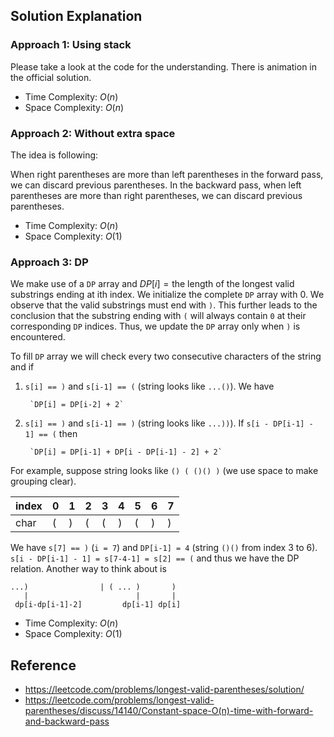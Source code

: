 ## Solution Explanation

### Approach 1: Using stack

Please take a look at the code for the understanding. There is animation in the official solution.

- Time Complexity: $O(n)$
- Space Complexity: $O(n)$

### Approach 2: Without extra space

The idea is following:

When right parentheses are more than left parentheses in the forward pass, we can discard previous parentheses.
In the backward pass, when left parentheses are more than right parentheses, we can discard previous parentheses.

- Time Complexity: $O(n)$
- Space Complexity: $O(1)$

### Approach 3: DP

We make use of a `DP` array and $DP[i] = \text{the length of the longest valid substrings ending at ith index}$.
We initialize the complete `DP` array with 0. We observe that the valid substrings must end with `)`. This further
leads to the conclusion that the substring ending with `(` will always contain `0` at their corresponding `DP` indices.
Thus, we update the `DP` array only when `)` is encountered.

To fill `DP` array we will check every two consecutive characters of the string and if

1. `s[i] == )` and `s[i-1] == (` (string looks like `...()`). We have

        `DP[i] = DP[i-2] + 2`

2. `s[i] == )` and `s[i-1] == )` (string looks like `...))`). If `s[i - DP[i-1] - 1] == (` then

        `DP[i] = DP[i-1] + DP[i - DP[i-1] - 2] + 2`

For example, suppose string looks like `() ( ()() )` (we use space to make grouping clear).

| index | 0 | 1 | 2 | 3 | 4 | 5 | 6 | 7 |
|-------|---|---|---|---|---|---|---|---|
| char  | ( | ) | ( | ( | ) | ( | ) | ) |

We have `s[7] == )` (`i = 7`) and `DP[i-1] = 4` (string `()()` from index 3 to 6). `s[i - DP[i-1] - 1] = s[7-4-1] = s[2] == (`
and thus we have the DP relation. Another way to think about is

```
...)                | ( ... )       )
   |                        |       |
 dp[i-dp[i-1]-2]         dp[i-1] dp[i]
```

- Time Complexity: $O(n)$
- Space Complexity: $O(1)$

## Reference

- https://leetcode.com/problems/longest-valid-parentheses/solution/
- https://leetcode.com/problems/longest-valid-parentheses/discuss/14140/Constant-space-O(n)-time-with-forward-and-backward-pass